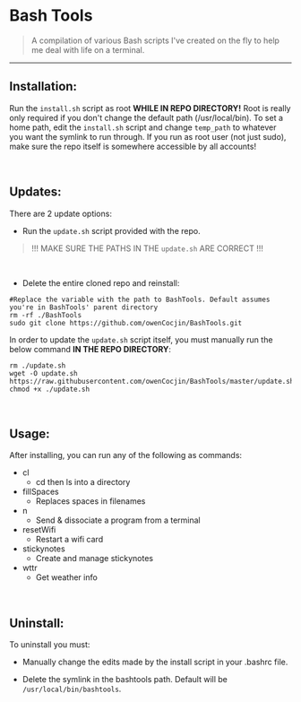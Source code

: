 # Bash Tools

> A compilation of various Bash scripts I've created on the fly to help me deal with life on a terminal.

***

## Installation:

Run the `install.sh` script as root **WHILE IN REPO DIRECTORY!** Root is really only required if you don't change the default path (/usr/local/bin). To set a home path, edit the `install.sh` script and change `temp_path` to whatever you want the symlink to run through. If you run as root user (not just sudo), make sure the repo itself is somewhere accessible by all accounts!

<br/>

## Updates:

There are 2 update options:

- Run the `update.sh` script provided with the repo.
> !!! MAKE SURE THE PATHS IN THE `update.sh` ARE CORRECT !!!

<br/>

- Delete the entire cloned repo and reinstall:
```
#Replace the variable with the path to BashTools. Default assumes you're in BashTools' parent directory
rm -rf ./BashTools
sudo git clone https://github.com/owenCocjin/BashTools.git
```

In order to update the `update.sh` script itself, you must manually run the below command __IN THE REPO DIRECTORY__:
```
rm ./update.sh
wget -O update.sh https://raw.githubusercontent.com/owenCocjin/BashTools/master/update.sh
chmod +x ./update.sh

```

<br/>

## Usage:

After installing, you can run any of the following as commands:
* cl
	* cd then ls into a directory
* fillSpaces
	* Replaces spaces in filenames
* n
	* Send & dissociate a program from a terminal
* resetWifi
	* Restart a wifi card
* stickynotes
	* Create and manage stickynotes
* wttr
	* Get weather info

<br/>

## Uninstall:

To uninstall you must:

- Manually change the edits made by the install script in your .bashrc file.

- Delete the symlink in the bashtools path. Default will be `/usr/local/bin/bashtools`.
